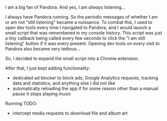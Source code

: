 I am a big fan of Pandora. And yes, I am *always* listening...

I always have Pandora running. So the periodic messages of whether I am or am not "still listening" became a nuissance. To combat this, I used to open dev tools every time I navigated to Pandora, and I would launch a small script that was remembered in my console history. This script was just a tiny callback being called every few seconds to click the "I am still listening" button if it was every present. Opening dev tools on every visit to Pandora also became very tedious...

So, I decided to expand the small script into a Chrome extension. 

After that, I just kept adding functionality:
* dedicated ad blocker to block ads, Google Analytics requests, tracking data and statistics, and anything else I did not like
* automatically reloading the app if for some reason other than a manual pause it stops playing music

Running TODO:
* intercept media requests to download file and album art
